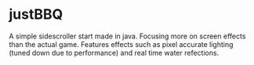 justBBQ
=======

A simple sidescroller start made in java. Focusing more on screen effects than the actual game. Features effects such as pixel accurate lighting (tuned down due to performance) and real time water refections.
